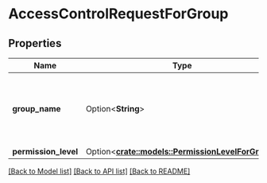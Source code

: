 # AccessControlRequestForGroup

## Properties

Name | Type | Description | Notes
------------ | ------------- | ------------- | -------------
**group_name** | Option<**String**> | Group name. There are two built-in groups: `users` for all users, and `admins` for administrators. | [optional]
**permission_level** | Option<[**crate::models::PermissionLevelForGroup**](PermissionLevelForGroup.md)> |  | [optional]

[[Back to Model list]](../README.md#documentation-for-models) [[Back to API list]](../README.md#documentation-for-api-endpoints) [[Back to README]](../README.md)


